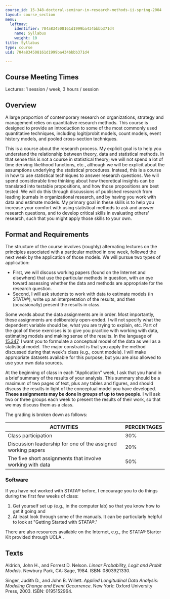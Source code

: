```yaml
---
course_id: 15-348-doctoral-seminar-in-research-methods-ii-spring-2004
layout: course_section
menu:
  leftnav:
    identifier: 704a834508161d1999ba434bbbb371d4
    name: Syllabus
    weight: 10
title: Syllabus
type: course
uid: 704a834508161d1999ba434bbbb371d4

---
```


Course Meeting Times
--------------------

Lectures: 1 session / week, 3 hours / session

Overview
--------

A large proportion of contemporary research on organizations, strategy and management relies on quantitative research methods. This course is designed to provide an introduction to some of the most commonly used quantitative techniques, including logit/probit models, count models, event history models, and pooled cross-section techniques.

This is a course about the research process. My explicit goal is to help you understand the relationship between theory, data and statistical methods. In that sense this is not a course in statistical theory; we will not spend a lot of time deriving likelihood functions, etc., although we will be explicit about the assumptions underlying the statistical procedures. Instead, this is a course in how to use statistical techniques to answer research questions. We will spend considerable time thinking about how theoretical insights can be translated into testable propositions, and how those propositions are best tested. We will do this through discussions of published research from leading journals in organizational research, and by having you work with data and estimate models. My primary goal in these skills is to help you increase your comfort with using statistical methods to ask and answer research questions, and to develop critical skills in evaluating others' research, such that you might apply those skills to your own.

Format and Requirements
-----------------------

The structure of the course involves (roughly) alternating lectures on the principles associated with a particular method in one week, followed the next week by the application of those models. We will pursue two types of application:

*   First, we will discuss working papers (found on the Internet and elsewhere) that use the particular methods in question, with an eye toward assessing whether the data and methods are appropriate for the research question.
*   Second, I will ask students to work with data to estimate models (in STATA®), write up an interpretation of the results, and then (occasionally) present the results in class.

Some words about the data assignments are in order. Most importantly, these assignments are deliberately open-ended. I will not specify what the dependent variable should be, what you are trying to explain, etc. Part of the goal of these exercises is to give you practice with working with data, estimating models and making sense of the results. In the language of [15.347](/courses/15-347-doctoral-seminar-in-research-methods-i-fall-2004), I want you to formulate a conceptual model of the data as well as a statistical model. The major constraint is that you apply the method discussed during that week's class (e.g., count models). I will make appropriate datasets available for this purpose, but you are also allowed to use your own data sources.

At the beginning of class in each "Application" week, I ask that you hand in a brief summary of the results of your analysis. This summary should be a maximum of two pages of text, plus any tables and figures, and should discuss the results in light of the conceptual model you have developed. **These assignments may be done in groups of up to two people**. I will ask two or three groups each week to present the results of their work, so that we may discuss them as a class.

The grading is broken down as follows:

| ACTIVITIES | PERCENTAGES |
| --- | --- |
| Class participation | 30% |
| Discussion leadership for one of the assigned working papers | 20% |
| The five short assignments that involve working with data | 50% 

### Software

If you have not worked with STATA® before, I encourage you to do things during the first few weeks of class:

1.  Get yourself set up (e.g., in the computer lab) so that you know how to get it going and
2.  At least look through some of the manuals. It can be particularly helpful to look at "Getting Started with STATA®."

There are also resources available on the Internet, e.g., the STATA® Starter Kit provided through UCLA .

Texts
-----

Aldrich, John H., and Forrest D. Nelson. _Linear Probability, Logit and Probit Models_. Newbury Park, CA: Sage, 1984. ISBN: 0803921330.

Singer, Judith D., and John B. Willett. _Applied Longitudinal Data Analysis: Modeling Change and Event Occurrence_. New York: Oxford University Press, 2003. ISBN: 0195152964.